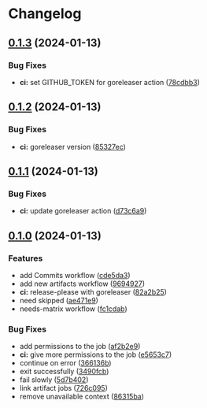 # Changelog

## [0.1.3](https://github.com/Zebradil/github-actions-playground/compare/v0.1.2...v0.1.3) (2024-01-13)


### Bug Fixes

* **ci:** set GITHUB_TOKEN for goreleaser action ([78cdbb3](https://github.com/Zebradil/github-actions-playground/commit/78cdbb3963c26d070a25c54adf2fa9f310a3ca7d))

## [0.1.2](https://github.com/Zebradil/github-actions-playground/compare/v0.1.1...v0.1.2) (2024-01-13)


### Bug Fixes

* **ci:** goreleaser version ([85327ec](https://github.com/Zebradil/github-actions-playground/commit/85327ec94f5c92530b856e34e901ea40f8b6988f))

## [0.1.1](https://github.com/Zebradil/github-actions-playground/compare/v0.1.0...v0.1.1) (2024-01-13)


### Bug Fixes

* **ci:** update goreleaser action ([d73c6a9](https://github.com/Zebradil/github-actions-playground/commit/d73c6a91f4e8bb551e91aeb4180fd3cf15dc7ed8))

## [0.1.0](https://github.com/Zebradil/github-actions-playground/compare/v0.0.1...v0.1.0) (2024-01-13)


### Features

* add Commits workflow ([cde5da3](https://github.com/Zebradil/github-actions-playground/commit/cde5da3849a35629e6b6dec37e628ccc66370faa))
* add new artifacts workflow ([9694927](https://github.com/Zebradil/github-actions-playground/commit/9694927e788de2eb0f0e87b14310eebfc7cba11e))
* **ci:** release-please with goreleaser ([82a2b25](https://github.com/Zebradil/github-actions-playground/commit/82a2b25e2b032dccf6926424112119762194a2a1))
* need skipped ([ae471e9](https://github.com/Zebradil/github-actions-playground/commit/ae471e93a65e9b9e9bed4d43b5ea44d9945fccab))
* needs-matrix workflow ([fc1cdab](https://github.com/Zebradil/github-actions-playground/commit/fc1cdab1166d431df4f058e0e6ec1b9cfaccda8f))


### Bug Fixes

* add permissions to the job ([af2b2e9](https://github.com/Zebradil/github-actions-playground/commit/af2b2e9c38c26d44c35a615f035b1f294973a86a))
* **ci:** give more permissions to the job ([e5653c7](https://github.com/Zebradil/github-actions-playground/commit/e5653c71ecdcf2b5ce32839b830192d0edc86177))
* continue on error ([366136b](https://github.com/Zebradil/github-actions-playground/commit/366136bb766b7a5f2314283a38795c45bc2bdf56))
* exit successfully ([3490fcb](https://github.com/Zebradil/github-actions-playground/commit/3490fcb71e8b2aedb3bccdf493acb847d00abb7d))
* fail slowly ([5d7b402](https://github.com/Zebradil/github-actions-playground/commit/5d7b402ab17795d83c95e73f5d2ad3496c218782))
* link artifact jobs ([726c095](https://github.com/Zebradil/github-actions-playground/commit/726c095b93a5fa2c52008b9940bf17aed656e43d))
* remove unavailable context ([86315ba](https://github.com/Zebradil/github-actions-playground/commit/86315ba34af7a62c507b58f4d62678bbd6301f65))
